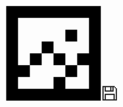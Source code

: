 <!-- В этой папке будут храниться все необходимые SVG-файлы для сайта. -->

<!-- favicon -->
<svg width="256" height="256" viewBox="0 0 256 256" fill="none" xmlns="http://www.w3.org/2000/svg">
<path d="M128 128H160V160H128V128Z" fill="black"/>
<path d="M96 128V96H128V128H96Z" fill="black"/>
<path d="M96 128V160H64V128H96Z" fill="black"/>
<path d="M192 64H160V96H192V64Z" fill="black"/>
<path fill-rule="evenodd" clip-rule="evenodd" d="M0 0V256H256V0H0ZM224 224H160V192H192V160H224V224ZM160 160H192V128H224V32H32V160H64V192H32V224H128V192H160V160Z" fill="black"/>
</svg>

<!-- дискета -->
<svg width="40" height="40" viewBox="0 0 40 40" fill="none" xmlns="http://www.w3.org/2000/svg">
<rect x="0.5" y="0.5" width="3" height="3" fill="black"/>
<rect x="0.5" y="3.5" width="3" height="3" fill="black"/>
<rect x="0.5" y="6.5" width="3" height="3" fill="black"/>
<rect x="0.5" y="9.5" width="3" height="3" fill="black"/>
<rect x="0.5" y="12.5" width="3" height="3" fill="black"/>
<rect x="0.5" y="15.5" width="3" height="3" fill="black"/>
<rect x="0.5" y="18.5" width="3" height="3" fill="black"/>
<rect x="0.5" y="21.5" width="3" height="3" fill="black"/>
<rect x="0.5" y="24.5" width="3" height="3" fill="black"/>
<rect x="0.5" y="27.5" width="3" height="3" fill="black"/>
<rect x="0.5" y="30.5" width="3" height="3" fill="black"/>
<rect x="0.5" y="33.5" width="3" height="3" fill="black"/>
<rect x="0.5" y="36.5" width="3" height="3" fill="black"/>
<rect x="33.5" y="0.5" width="3" height="3" transform="rotate(90 33.5 0.5)" fill="black"/>
<rect x="30.5" y="0.5" width="3" height="3" transform="rotate(90 30.5 0.5)" fill="black"/>
<rect x="27.5" y="0.5" width="3" height="3" transform="rotate(90 27.5 0.5)" fill="black"/>
<rect x="24.5" y="0.5" width="3" height="3" transform="rotate(90 24.5 0.5)" fill="black"/>
<rect x="21.5" y="0.5" width="3" height="3" transform="rotate(90 21.5 0.5)" fill="black"/>
<rect x="18.5" y="0.5" width="3" height="3" transform="rotate(90 18.5 0.5)" fill="black"/>
<rect x="15.5" y="0.5" width="3" height="3" transform="rotate(90 15.5 0.5)" fill="black"/>
<rect x="12.5" y="0.5" width="3" height="3" transform="rotate(90 12.5 0.5)" fill="black"/>
<rect x="9.5" y="0.5" width="3" height="3" transform="rotate(90 9.5 0.5)" fill="black"/>
<rect x="6.5" y="0.5" width="3" height="3" transform="rotate(90 6.5 0.5)" fill="black"/>
<rect x="36.5" y="3.5" width="3" height="3" transform="rotate(90 36.5 3.5)" fill="black"/>
<rect x="9.5" y="6.5" width="3" height="3" transform="rotate(90 9.5 6.5)" fill="black"/>
<rect x="9.5" y="3.5" width="3" height="3" transform="rotate(90 9.5 3.5)" fill="black"/>
<rect x="9.5" y="9.5" width="3" height="3" transform="rotate(90 9.5 9.5)" fill="black"/>
<rect x="30.5" y="6.5" width="3" height="3" transform="rotate(90 30.5 6.5)" fill="black"/>
<rect x="30.5" y="3.5" width="3" height="3" transform="rotate(90 30.5 3.5)" fill="black"/>
<rect x="30.5" y="9.5" width="3" height="3" transform="rotate(90 30.5 9.5)" fill="black"/>
<rect x="24.5" y="6.5" width="3" height="3" transform="rotate(90 24.5 6.5)" fill="black"/>
<rect x="24.5" y="3.5" width="3" height="3" transform="rotate(90 24.5 3.5)" fill="black"/>
<rect x="24.5" y="9.5" width="3" height="3" transform="rotate(90 24.5 9.5)" fill="black"/>
<rect x="30.5" y="12.5" width="3" height="3" transform="rotate(90 30.5 12.5)" fill="black"/>
<rect x="27.5" y="12.5" width="3" height="3" transform="rotate(90 27.5 12.5)" fill="black"/>
<rect x="24.5" y="12.5" width="3" height="3" transform="rotate(90 24.5 12.5)" fill="black"/>
<rect x="21.5" y="12.5" width="3" height="3" transform="rotate(90 21.5 12.5)" fill="black"/>
<rect x="18.5" y="12.5" width="3" height="3" transform="rotate(90 18.5 12.5)" fill="black"/>
<rect x="15.5" y="12.5" width="3" height="3" transform="rotate(90 15.5 12.5)" fill="black"/>
<rect x="12.5" y="12.5" width="3" height="3" transform="rotate(90 12.5 12.5)" fill="black"/>
<rect x="9.5" y="12.5" width="3" height="3" transform="rotate(90 9.5 12.5)" fill="black"/>
<rect x="33.5" y="21.5" width="3" height="3" transform="rotate(90 33.5 21.5)" fill="black"/>
<rect x="30.5" y="21.5" width="3" height="3" transform="rotate(90 30.5 21.5)" fill="black"/>
<rect x="27.5" y="21.5" width="3" height="3" transform="rotate(90 27.5 21.5)" fill="black"/>
<rect x="24.5" y="21.5" width="3" height="3" transform="rotate(90 24.5 21.5)" fill="black"/>
<rect x="21.5" y="21.5" width="3" height="3" transform="rotate(90 21.5 21.5)" fill="black"/>
<rect x="18.5" y="21.5" width="3" height="3" transform="rotate(90 18.5 21.5)" fill="black"/>
<rect x="15.5" y="21.5" width="3" height="3" transform="rotate(90 15.5 21.5)" fill="black"/>
<rect x="12.5" y="21.5" width="3" height="3" transform="rotate(90 12.5 21.5)" fill="black"/>
<rect x="9.5" y="21.5" width="3" height="3" transform="rotate(90 9.5 21.5)" fill="black"/>
<rect x="33.5" y="24.5" width="3" height="3" transform="rotate(90 33.5 24.5)" fill="black"/>
<rect x="9.5" y="24.5" width="3" height="3" transform="rotate(90 9.5 24.5)" fill="black"/>
<rect x="33.5" y="27.5" width="3" height="3" transform="rotate(90 33.5 27.5)" fill="black"/>
<rect x="9.5" y="27.5" width="3" height="3" transform="rotate(90 9.5 27.5)" fill="black"/>
<rect x="33.5" y="30.5" width="3" height="3" transform="rotate(90 33.5 30.5)" fill="black"/>
<rect x="9.5" y="30.5" width="3" height="3" transform="rotate(90 9.5 30.5)" fill="black"/>
<rect x="9.5" y="33.5" width="3" height="3" transform="rotate(90 9.5 33.5)" fill="black"/>
<rect x="33.5" y="33.5" width="3" height="3" transform="rotate(90 33.5 33.5)" fill="black"/>
<rect x="36.5" y="36.5" width="3" height="3" transform="rotate(90 36.5 36.5)" fill="black"/>
<rect x="33.5" y="36.5" width="3" height="3" transform="rotate(90 33.5 36.5)" fill="black"/>
<rect x="30.5" y="36.5" width="3" height="3" transform="rotate(90 30.5 36.5)" fill="black"/>
<rect x="27.5" y="36.5" width="3" height="3" transform="rotate(90 27.5 36.5)" fill="black"/>
<rect x="24.5" y="36.5" width="3" height="3" transform="rotate(90 24.5 36.5)" fill="black"/>
<rect x="21.5" y="36.5" width="3" height="3" transform="rotate(90 21.5 36.5)" fill="black"/>
<rect x="18.5" y="36.5" width="3" height="3" transform="rotate(90 18.5 36.5)" fill="black"/>
<rect x="15.5" y="36.5" width="3" height="3" transform="rotate(90 15.5 36.5)" fill="black"/>
<rect x="12.5" y="36.5" width="3" height="3" transform="rotate(90 12.5 36.5)" fill="black"/>
<rect x="9.5" y="36.5" width="3" height="3" transform="rotate(90 9.5 36.5)" fill="black"/>
<rect x="6.5" y="36.5" width="3" height="3" transform="rotate(90 6.5 36.5)" fill="black"/>
<rect x="39.5" y="39.5" width="3" height="3" transform="rotate(-180 39.5 39.5)" fill="black"/>
<rect x="39.5" y="36.5" width="3" height="3" transform="rotate(-180 39.5 36.5)" fill="black"/>
<rect x="39.5" y="33.5" width="3" height="3" transform="rotate(-180 39.5 33.5)" fill="black"/>
<rect x="39.5" y="30.5" width="3" height="3" transform="rotate(-180 39.5 30.5)" fill="black"/>
<rect x="39.5" y="27.5" width="3" height="3" transform="rotate(-180 39.5 27.5)" fill="black"/>
<rect x="39.5" y="24.5" width="3" height="3" transform="rotate(-180 39.5 24.5)" fill="black"/>
<rect x="39.5" y="21.5" width="3" height="3" transform="rotate(-180 39.5 21.5)" fill="black"/>
<rect x="39.5" y="18.5" width="3" height="3" transform="rotate(-180 39.5 18.5)" fill="black"/>
<rect x="39.5" y="15.5" width="3" height="3" transform="rotate(-180 39.5 15.5)" fill="black"/>
<rect x="39.5" y="12.5" width="3" height="3" transform="rotate(-180 39.5 12.5)" fill="black"/>
<rect x="39.5" y="9.5" width="3" height="3" transform="rotate(-180 39.5 9.5)" fill="black"/>
</svg>
